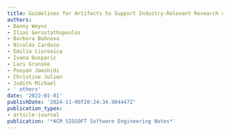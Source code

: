 ```yaml
---
title: Guidelines for Artifacts to Support Industry-Relevant Research on Self-Adaptation
authors:
- Danny Weyns
- Ilias Gerostathopoulos
- Barbora Buhnova
- Nicolás Cardozo
- Emilia Cioroaica
- Ivana Dusparic
- Lars Grunske
- Pooyan Jamshidi
- Christine Julien
- Judith Michael
- ' others'
date: '2022-01-01'
publishDate: '2024-11-06T20:24:34.984447Z'
publication_types:
- article-journal
publication: '*ACM SIGSOFT Software Engineering Notes*'
---
```

